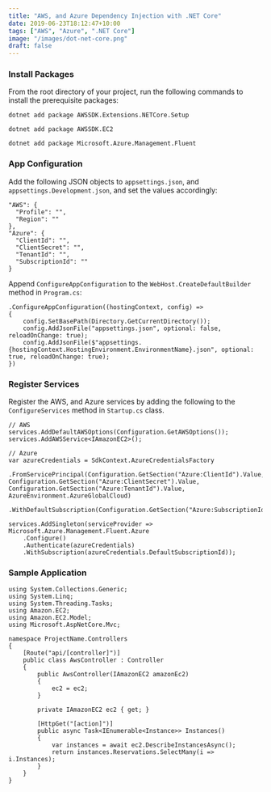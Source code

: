 ```yaml
---
title: "AWS, and Azure Dependency Injection with .NET Core"
date: 2019-06-23T18:12:47+10:00
tags: ["AWS", "Azure", ".NET Core"]
image: "/images/dot-net-core.png"
draft: false
---
```


### Install Packages

From the root directory of your project, run the following commands to install the prerequisite packages:

`dotnet add package AWSSDK.Extensions.NETCore.Setup`

`dotnet add package AWSSDK.EC2`

`dotnet add package Microsoft.Azure.Management.Fluent`

### App Configuration

Add the following JSON objects to `appsettings.json`, and `appsettings.Development.json`, and set the values accordingly:

```
"AWS": {
  "Profile": "",
  "Region": ""
},
"Azure": {
  "ClientId": "",
  "ClientSecret": "",
  "TenantId": "",
  "SubscriptionId": ""
}
```

Append `ConfigureAppConfiguration` to the `WebHost.CreateDefaultBuilder` method in `Program.cs`:

```
.ConfigureAppConfiguration((hostingContext, config) =>
{
    config.SetBasePath(Directory.GetCurrentDirectory());
    config.AddJsonFile("appsettings.json", optional: false, reloadOnChange: true);
    config.AddJsonFile($"appsettings.{hostingContext.HostingEnvironment.EnvironmentName}.json", optional: true, reloadOnChange: true);
})
```

### Register Services

Register the AWS, and Azure services by adding the following to the `ConfigureServices` method in `Startup.cs` class.

```
// AWS
services.AddDefaultAWSOptions(Configuration.GetAWSOptions());
services.AddAWSService<IAmazonEC2>();

// Azure
var azureCredentials = SdkContext.AzureCredentialsFactory
    .FromServicePrincipal(Configuration.GetSection("Azure:ClientId").Value, Configuration.GetSection("Azure:ClientSecret").Value, Configuration.GetSection("Azure:TenantId").Value, AzureEnvironment.AzureGlobalCloud)
    .WithDefaultSubscription(Configuration.GetSection("Azure:SubscriptionId").Value);

services.AddSingleton(serviceProvider => Microsoft.Azure.Management.Fluent.Azure
    .Configure()
    .Authenticate(azureCredentials)
    .WithSubscription(azureCredentials.DefaultSubscriptionId));
```

### Sample Application

```
using System.Collections.Generic;
using System.Linq;
using System.Threading.Tasks;
using Amazon.EC2;
using Amazon.EC2.Model;
using Microsoft.AspNetCore.Mvc;

namespace ProjectName.Controllers
{
    [Route("api/[controller]")]
    public class AwsController : Controller
    {
        public AwsController(IAmazonEC2 amazonEc2)
        {
            ec2 = ec2;
        }

        private IAmazonEC2 ec2 { get; }

        [HttpGet("[action]")]
        public async Task<IEnumerable<Instance>> Instances()
        {
            var instances = await ec2.DescribeInstancesAsync();
            return instances.Reservations.SelectMany(i => i.Instances);
        }
    }
}
```
